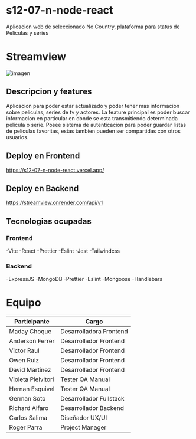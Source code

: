 # s12-07-n-node-react
Aplicacion web de seleccionado No Country, plataforma para status de Peliculas y series

# Streamview
![imagen](https://github.com/No-Country/s12-07-n-node-react/assets/92329156/415b611f-28c6-4dd8-b605-d7675938a32d)

## Descripcion y features 

Aplicacion para poder estar actualizado y poder tener mas informacion sobre peliculas, series de tv y actores. 
La feature principal es poder buscar informacion en particular en donde se esta transmitiendo determinada pelicula o serie. 
Posee sistema de autenticacion para poder guardar listas de peliculas favoritas, estas tambien pueden ser compartidas con otros usuarios. 


## Deploy en Frontend 

https://s12-07-n-node-react.vercel.app/

## Deploy en Backend

https://streamview.onrender.com/api/v1 

## Tecnologias ocupadas 

### Frontend 

-Vite
-React
-Prettier
-Eslint
-Jest
-Tailwindcss

### Backend 

-ExpressJS
-MongoDB
-Prettier
-Eslint
-Mongoose
-Handlebars 


# Equipo 

|Participante         | Cargo  	                 | 
|---	                |---	                     |
|Maday Choque    	    |Desarrolladora Frontend 	 | 
|Anderson Ferrer   	  |Desarrollador Frontend    | 
|Victor Raul   	      |Desarrollador Frontend    | 
|Owen Ruiz   	        |Desarrollador Frontend    | 
|David Martínez   	  |Desarrollador Frontend    | 
|Violeta Pielvitori   |Tester QA Manual   	     | 
|Hernan Esquivel   	  |Tester QA Manual   	     | 
|German Soto   	      |Desarrollador Fullstack   | 
|Richard Alfaro       |Desarrollador Backend     | 
|Carlos Salima    	  |Diseñador UX/UI    	     | 
|Roger Parra      	  |Project Manager    	     | 




